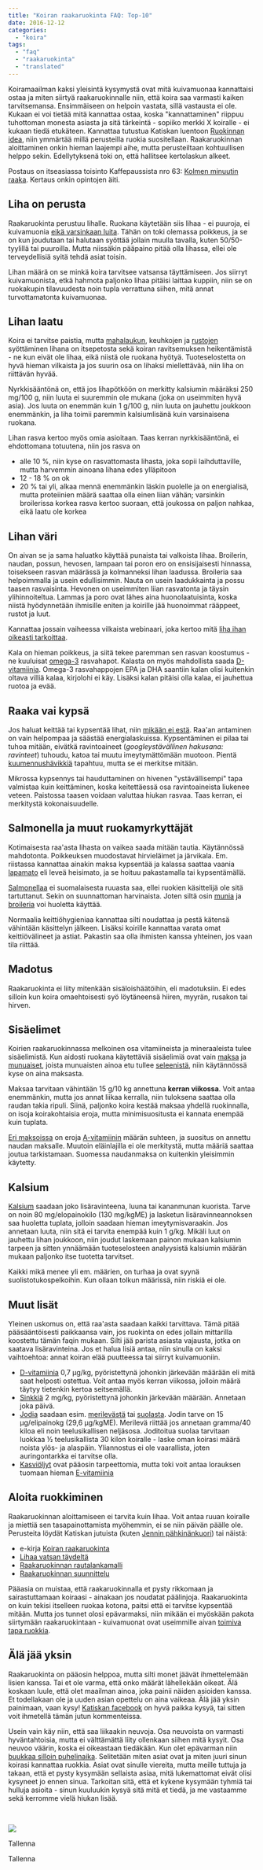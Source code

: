 ```yaml
---
title: "Koiran raakaruokinta FAQ: Top-10"
date: 2016-12-12
categories: 
  - "koira"
tags: 
  - "faq"
  - "raakaruokinta"
  - "translated"
---
```


Koiramaailman kaksi yleisintä kysymystä ovat mitä kuivamuonaa kannattaisi ostaa ja miten siirtyä raakaruokinnalle niin, että koira saa varmasti kaiken tarvitsemansa. Ensimmäiseen on helpoin vastata, sillä vastausta ei ole. Kukaan ei voi tietää mitä kannattaa ostaa, koska "kannattaminen" riippuu tuhottoman monesta asiasta ja sitä tärkeintä - sopiiko merkki X koiralle - ei kukaan tiedä etukäteen. Kannattaa tutustua Katiskan luentoon [Ruokinnan idea](https://www.katiska.eu/tieto/ruoka/ruokinnan-idea/), niin ymmärtää millä perusteilla ruokia suositellaan. Raakaruokinnan aloittaminen onkin hieman laajempi aihe, mutta perusteiltaan kohtuullisen helppo sekin. Edellytyksenä toki on, että hallitsee kertolaskun alkeet. <!--more-->

Postaus on itseasiassa toisinto Kaffepaussista nro 63: [Kolmen minuutin raaka](https://www.katiska.eu/tieto/podcastit-vlog/63-kolmen-minuutin-raaka/). Kertaus onkin opintojen äiti.

## Liha on perusta

Raakaruokinta perustuu lihalle. Ruokana käytetään siis lihaa - ei puuroja, ei kuivamuonia [eikä varsinkaan luita](https://www.katiska.eu/tieto/koira-raakaruokinta-raaka-aineet/luu-kaaviona/). Tähän on toki olemassa poikkeus, ja se on kun joudutaan tai halutaan syöttää jollain muulla tavalla, kuten 50/50-tyylillä tai puuroilla. Mutta niissäkin pääpaino pitää olla lihassa, ellei ole terveydellisiä syitä tehdä asiat toisin.

Lihan määrä on se minkä koira tarvitsee vatsansa täyttämiseen. Jos siirryt kuivamuonista, etkä hahmota paljonko lihaa pitäisi laittaa kuppiin, niin se on ruokakupin tilavuudesta noin tupla verrattuna siihen, mitä annat turvottamatonta kuivamuonaa.

## Lihan laatu

Koira ei tarvitse paistia, mutta [mahalaukun](https://www.katiska.eu/tieto/koira-raakaruokinta-raaka-aineet/naudanmaha/), keuhkojen ja [rustojen](https://www.katiska.eu/tieto/koira-raakaruokinta-raaka-aineet/sidekudos-kollageeni-ja-gelatiini/) syöttäminen lihana on itsepetosta sekä koiran ravitsemuksen heikentämistä - ne kun eivät ole lihaa, eikä niistä ole ruokana hyötyä. Tuoteselostetta on hyvä hieman vilkaista ja jos suurin osa on lihaksi miellettävää, niin liha on riittävän hyvää.

Nyrkkisääntönä on, että jos lihapötköön on merkitty kalsiumin määräksi 250 mg/100 g, niin luuta ei suuremmin ole mukana (joka on useimmiten hyvä asia). Jos luuta on enemmän kuin 1 g/100 g, niin luuta on jauhettu joukkoon enemmänkin, ja liha toimii paremmin kalsiumlisänä kuin varsinaisena ruokana.

Lihan rasva kertoo myös omia asioitaan. Taas kerran nyrkkisääntönä, ei ehdottomana totuutena, niin jos rasva on

- alle 10 %, niin kyse on rasvattomasta lihasta, joka sopii laihduttaville, mutta harvemmin ainoana lihana edes ylläpitoon
- 12 - 18 % on ok
- 20 % tai yli, alkaa mennä enemmänkin läskin puolelle ja on energialisä, mutta proteiinien määrä saattaa olla einen liian vähän; varsinkin broilerissa korkea rasva kertoo suoraan, että joukossa on paljon nahkaa, eikä laatu ole korkea

## Lihan väri

On aivan se ja sama haluatko käyttää punaista tai valkoista lihaa. Broilerin, naudan, possun, hevosen, lampaan tai poron ero on ensisijaisesti hinnassa, toisekseen rasvan määrässä ja kolmanneksi lihan laadussa. Broileria saa helpoimmalla ja usein edullisimmin. Nauta on usein laadukkainta ja possu taasen rasvaisinta. Hevonen on useimmiten liian rasvatonta ja täysin ylihinnoiteltua. Lammas ja poro ovat lähes aina huonolaatuisinta, koska niistä hyödynnetään ihmisille eniten ja koirille jää huonoimmat rääppeet, rustot ja luut.

Kannattaa jossain vaiheessa vilkaista webinaari, joka kertoo mitä [liha ihan oikeasti tarkoittaa](https://www.katiska.eu/tieto/koira-ruokinta-liha/koiralle-lihaa-vatsan-taydelta/).

Kala on hieman poikkeus, ja siitä tekee paremman sen rasvan koostumus - ne kuuluisat [omega-3](https://www.katiska.eu/tieto/rasvat/omega-3-perusteita/) rasvahapot. Kalasta on myös mahdollista saada [D-vitamiinia](https://www.katiska.eu/tieto/koira-tieto-ruokinta/koira-ruoka-lisaravinne/mita-d-vitamiinia-koiralle/). Omega-3 rasvahappojen EPA ja DHA saantiin kalan olisi kuitenkin oltava villiä kalaa, kirjolohi ei käy. Lisäksi kalan pitäisi olla kalaa, ei jauhettua ruotoa ja evää.

## Raaka vai kypsä

Jos haluat keittää tai kypsentää lihat, niin [mikään ei estä](https://www.katiska.eu/tieto/koira-aloittelijat/ruoka/saako-lihan-kypsentaa/). Raa'an antaminen on vain helpompaa ja säästää energialaskuissa. Kypsentäminen ei pilaa tai tuhoa mitään, eivätkä ravintoaineet (_googleystävällinen hakusana: ravinteet_) tuhoudu, katoa tai muutu imeytymättömään muotoon. Pientä [kuumennushävikkiä](https://www.katiska.eu/tieto/koira-tarve-vitamiini/vitamiinien-havikki-kuumennuksessa/) tapahtuu, mutta se ei merkitse mitään.

Mikrossa kypsennys tai hauduttaminen on hivenen "ystävällisempi" tapa valmistaa kuin keittäminen, koska keitettäessä osa ravintoaineista liukenee veteen. Paistossa taasen voidaan valuttaa hiukan rasvaa. Taas kerran, ei merkitystä kokonaisuudelle.

## Salmonella ja muut ruokamyrkyttäjät

Kotimaisesta raa'asta lihasta on vaikea saada mitään tautia. Käytännössä mahdotonta. Poikkeuksen muodostavat hirvieläimet ja järvikala. Em. riistassa kannattaa ainakin maksa kypsentää ja kalassa saattaa vaania [lapamato](https://www.katiska.eu/tieto/koira-loiset/lapamato/) eli leveä heisimato, ja se hoituu pakastamalla tai kypsentämällä.

[Salmonellaa](https://www.katiska.eu/tieto/koira-ruoka-turvallisuus/salmonella-ja-raakaruokinta/) ei suomalaisesta ruuasta saa, ellei ruokien käsittelijä ole sitä tartuttanut. Sekin on suunnattoman harvinaista. Joten siltä osin [munia](https://www.katiska.eu/tieto/koira-raakaruokinta-raaka-aineet/kananmuna/) ja [broileria](https://www.katiska.eu/tieto/koira-raakaruokinta-raaka-aineet/broileri/) voi huoletta käyttää.

Normaalia keittiöhygieniaa kannattaa silti noudattaa ja pestä kätensä vähintään käsittelyn jälkeen. Lisäksi koirille kannattaa varata omat keittiövälineet ja astiat. Pakastin saa olla ihmisten kanssa yhteinen, jos vaan tila riittää.

## Madotus

Raakaruokinta ei liity mitenkään sisäloishäätöihin, eli madotuksiin. Ei edes silloin kun koira omaehtoisesti syö löytäneensä hiiren, myyrän, rusakon tai hirven.

## Sisäelimet

Koirien raakaruokinnassa melkoinen osa vitamiineista ja mineraaleista tulee sisäelimistä. Kun aidosti ruokana käytettäviä sisäelimiä ovat vain [maksa](https://www.katiska.eu/tieto/koira-raakaruokinta-raaka-aineet/maksa/) ja [munuaiset](https://www.katiska.eu/tieto/koira-raakaruokinta-raaka-aineet/munuaiset/), joista munuaisten ainoa etu tullee [seleenistä](https://www.katiska.eu/tieto/koira-tarve-mineraali/seleeni/), niin käytännössä kyse on aina maksasta.

Maksaa tarvitaan vähintään 15 g/10 kg annettuna **kerran viikossa**. Voit antaa enemmänkin, mutta jos annat liikaa kerralla, niin tuloksena saattaa olla raudan takia ripuli. Siinä, paljonko koira kestää maksaa yhdellä ruokinnalla, on isoja koirakohtaisia eroja, mutta minimisuositusta ei kannata enempää kuin tuplata.

[Eri maksoissa](https://www.katiska.eu/tieto/koira-raakaruokinta-raaka-aineet/maksa-ja-maksa/) on eroja [A-vitamiinin](https://www.katiska.eu/tieto/a-vitamiini/a-vitamiini/) määrän suhteen, ja suositus on annettu naudan maksalle. Muutoin eläinlajilla ei ole merkitystä, mutta määriä saattaa joutua tarkistamaan. Suomessa naudanmaksa on kuitenkin yleisimmin käytetty.

## Kalsium

[Kalsium](https://www.katiska.eu/tieto/kalsium/kalsium/) saadaan joko lisäravinteena, luuna tai kananmunan kuorista. Tarve on noin 80 mg/elopainokilo (130 mg/kgME) ja lasketun lisäravinneannoksen saa huoletta tuplata, jolloin saadaan hieman imeytymisvaraakin. Jos annetaan luuta, niin sitä ei tarvita enempää kuin 1 g/kg. Mikäli luut on jauhettu lihan joukkoon, niin joudut laskemaan painon mukaan kalsiumin tarpeen ja sitten ynnäämään tuoteselosteen analyysistä kalsiumin määrän mukaan paljonko itse tuotetta tarvitset.

Kaikki mikä menee yli em. määrien, on turhaa ja ovat syynä suolistotukospelkoihin. Kun ollaan tolkun määrissä, niin riskiä ei ole.

## Muut lisät

Yleinen uskomus on, että raa'asta saadaan kaikki tarvittava. Tämä pitää pääsääntöisesti paikkaansa vain, jos ruokinta on edes jollain mittarilla koostettu tämän faqin mukaan. Silti jää parista asiasta vajausta, jotka on saatava lisäravinteina. Jos et halua lisiä antaa, niin sinulla on kaksi vaihtoehtoa: annat koiran elää puutteessa tai siirryt kuivamuoniin.

- [D-vitamiinia](https://www.katiska.eu/tieto/d-vitamiini/d-vitamiini/) 0,7 µg/kg, pyöristettynä johonkin järkevään määrään eli mitä saat helposti ostettua. Voit antaa myös kerran viikossa, jolloin määrä täytyy tietenkin kertoa seitsemällä.
- [Sinkkiä](https://www.katiska.eu/tieto/sinkki/sinkki/) 2 mg/kg, pyöristettynä johonkin järkevään määrään. Annetaan joka päivä.
- [Jodia](https://www.katiska.eu/tieto/koira-tarve-mineraali/jodi/) saadaan esim. [merilevästä](https://www.katiska.eu/tieto/koira-raakaruokinta-raaka-aineet/merileva/) tai [suolasta](https://www.katiska.eu/tieto/koira-ruoka-lisaravinne/suola/). Jodin tarve on 15 µg/elipainokg (29,6 µg/kgME). Merilevä riittää jos annetaan gramma/40 kiloa eli noin teelusikallisen neljäsosa. Joditoitua suolaa tarvitaan luokkaa ½ teelusikallista 30 kilon koiralle - laske oman koirasi määrä noista ylös- ja alaspäin. Yliannostus ei ole vaarallista, joten auringontarkka ei tarvitse olla.
- [Kasviöljyt](https://www.katiska.eu/tieto/koira-tuotearvostelu-rasvat/kasvisoljyvertailu/) ovat pääosin tarpeettomia, mutta toki voit antaa lorauksen tuomaan hieman [E-vitamiinia](https://www.katiska.eu/tieto/e-vitamiini/koira-e-vitamiini/)

## Aloita ruokkiminen

Raakaruokinnan aloittamiseen ei tarvita kuin lihaa. Voit antaa ruuan koiralle ja miettiä sen tasapainottamista myöhemmin, ei se niin päivän päälle ole. Perusteita löydät Katiskan jutuista (kuten [Jennin pähkinänkuori](https://www.katiska.eu/tieto/koira-ruokinta-liha/jennin-pahkinankuori/)) tai näistä:

- e-kirja [Koiran raakaruokinta](https://store.katiska.info/tuote/koiran-ravitsemuksen-abc-koiran-raakaruokinta/)
- [Lihaa vatsan täydeltä](https://www.katiska.eu/tieto/koira-ruokinta-liha/koiralle-lihaa-vatsan-taydelta/)
- [Raakaruokinnan rautalankamalli](https://store.katiska.info/tuote/raakaruokinnan-rautalankamalli/)
- [Raakaruokinnan suunnittelu](https://www.katiska.eu/tieto/koira-ruokinta-liha/koiran-raakaruokinnan-suunnittelu/)

Pääasia on muistaa, että raakaruokinnalla et pysty rikkomaan ja sairastuttamaan koiraasi - ainakaan jos noudatat päälinjoja. Raakaruokinta on kuin tekisi itselleen ruokaa kotona, paitsi että ei tarvitse kypsentää mitään. Mutta jos tunnet olosi epävarmaksi, niin mikään ei myöskään pakota siirtymään raakaruokintaan - kuivamuonat ovat useimmille aivan [toimiva tapa ruokkia](https://www.katiska.eu/tieto/podcastit-vlog/65-kuiva-pahuus/).

## Älä jää yksin

Raakaruokinta on pääosin helppoa, mutta silti monet jäävät ihmettelemään lisien kanssa. Tai et ole varma, että onko määrät lähellekään oikeat. Älä koskaan luule, että olet maailman ainoa, joka painii näiden asioiden kanssa. Et todellakaan ole ja uuden asian opettelu on aina vaikeaa. Älä jää yksin painimaan, vaan kysy! [Katiskan facebook](https://www.facebook.com/groups/katiska/) on hyvä paikka kysyä, tai sitten voit ihmetellä tämän jutun kommenteissa.

Usein vain käy niin, että saa liikaakin neuvoja. Osa neuvoista on varmasti hyväntahtoisia, mutta ei välttämättä liity ollenkaan siihen mitä kysyit. Osa neuvoo väärin, koska ei oikeastaan tiedäkään. Kun olet epävarman niin [buukkaa silloin puhelinaika](https://store.katiska.info/tuote/puhelinneuvonta/). Selitetään miten asiat ovat ja miten juuri sinun koirasi kannattaa ruokkia. Asiat ovat sinulle viereita, mutta meille tuttuja ja takaan, että et pysty kysymään sellaista asiaa, mitä lukemattomat eivät olisi kysyneet jo ennen sinua. Tarkoitan sitä, että et kykene kysymään tyhmiä tai hulluja asioita - sinun kuuluukin kysyä sitä mitä et tiedä, ja me vastaamme sekä kerromme vielä hiukan lisää.

 

[![](images/koiran-ruokintaneuvonta.jpg)](https://store.katiska.info/tuote/puhelinneuvonta/)

Tallenna

Tallenna
